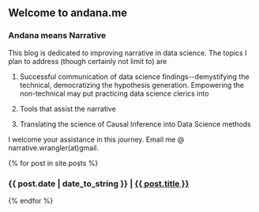 ## Welcome to andana.me

### Andana means Narrative

This blog is dedicated to improving narrative in data science. The topics I plan to address (though certainly not limit to) are

1. Successful communication of data science findings--demystifying the technical, democratizing the hypothesis generation. Empowering the non-technical may put practicing data science clerics into 

2. Tools that assist the narrative

3. Translating the science of Causal Inference into Data Science methods

I welcome your assistance in this journey. Email me @ narrative.wrangler(at)gmail.


  {% for post in site.posts %}
  <article>
    <h3>
     <time datetime="{{ post.date | date: "%Y-%m-%d" }}">{{ post.date | date_to_string }}</time> |
      <a href="{{ post.url }}">
        {{ post.title }}
      </a>
    </h3>
  </article>
{% endfor %}
